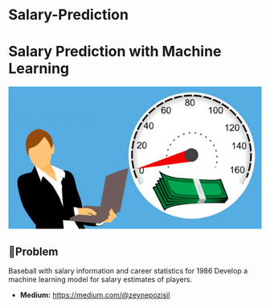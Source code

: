 # Salary-Prediction
# Salary Prediction with Machine Learning

![Screenshot](1.png)

## 📌Problem

Baseball with salary information and career statistics for 1986
Develop a machine learning model for salary estimates of players.

- **Medium:** https://medium.com/@zeynepozisil
